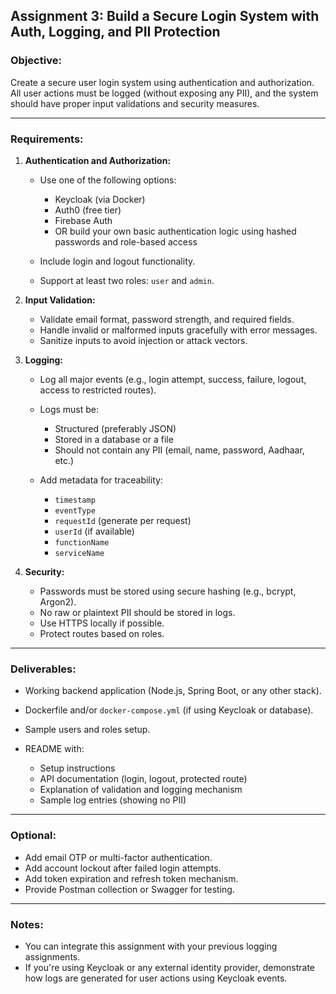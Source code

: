 ## Assignment 3: Build a Secure Login System with Auth, Logging, and PII Protection

### Objective:

Create a secure user login system using authentication and authorization. All user actions must be logged (without exposing any PII), and the system should have proper input validations and security measures.

---

### Requirements:

1. **Authentication and Authorization:**

   * Use one of the following options:

     * Keycloak (via Docker)
     * Auth0 (free tier)
     * Firebase Auth
     * OR build your own basic authentication logic using hashed passwords and role-based access
   * Include login and logout functionality.
   * Support at least two roles: `user` and `admin`.

2. **Input Validation:**

   * Validate email format, password strength, and required fields.
   * Handle invalid or malformed inputs gracefully with error messages.
   * Sanitize inputs to avoid injection or attack vectors.

3. **Logging:**

   * Log all major events (e.g., login attempt, success, failure, logout, access to restricted routes).
   * Logs must be:

     * Structured (preferably JSON)
     * Stored in a database or a file
     * Should not contain any PII (email, name, password, Aadhaar, etc.)
   * Add metadata for traceability:

     * `timestamp`
     * `eventType`
     * `requestId` (generate per request)
     * `userId` (if available)
     * `functionName`
     * `serviceName`

4. **Security:**

   * Passwords must be stored using secure hashing (e.g., bcrypt, Argon2).
   * No raw or plaintext PII should be stored in logs.
   * Use HTTPS locally if possible.
   * Protect routes based on roles.

---

### Deliverables:

* Working backend application (Node.js, Spring Boot, or any other stack).
* Dockerfile and/or `docker-compose.yml` (if using Keycloak or database).
* Sample users and roles setup.
* README with:

  * Setup instructions
  * API documentation (login, logout, protected route)
  * Explanation of validation and logging mechanism
  * Sample log entries (showing no PII)

---

### Optional:

* Add email OTP or multi-factor authentication.
* Add account lockout after failed login attempts.
* Add token expiration and refresh token mechanism.
* Provide Postman collection or Swagger for testing.

---

### Notes:

* You can integrate this assignment with your previous logging assignments.
* If you're using Keycloak or any external identity provider, demonstrate how logs are generated for user actions using Keycloak events.

